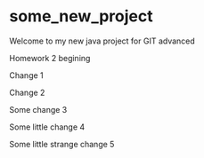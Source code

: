 # some_new_project

Welcome to my new java project for GIT advanced

Homework 2 begining

Change 1

Change 2

Some change 3

Some little change 4

Some little strange change 5
